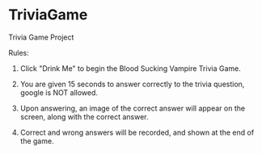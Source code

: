 # TriviaGame
Trivia Game Project

Rules:

1. Click "Drink Me" to begin the Blood Sucking Vampire Trivia Game.

2. You are given 15 seconds to answer correctly to the trivia question, google is NOT allowed.

3. Upon answering, an image of the correct answer will appear on the screen, along with the correct answer.

4. Correct and wrong answers will be recorded, and shown at the end of the game.
 
